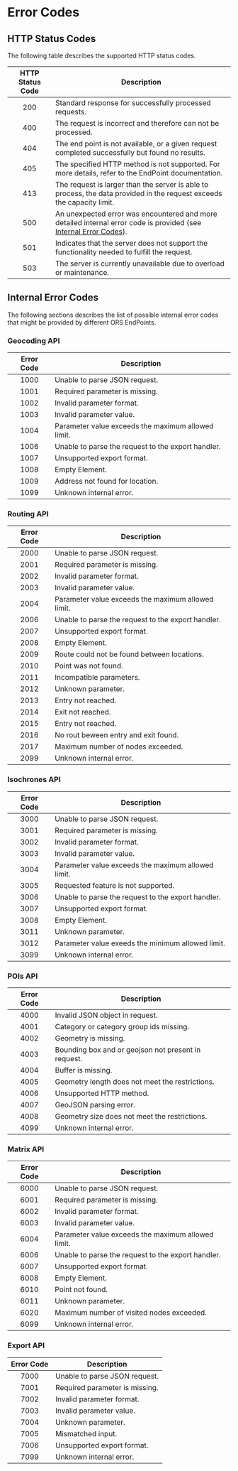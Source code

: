 # Error Codes

## HTTP Status Codes

The following table describes the supported HTTP status codes.

| HTTP Status Code | Description                                                                                                                                |
|:----------------:|--------------------------------------------------------------------------------------------------------------------------------------------|
| 200              | Standard response for successfully processed requests.                                                                                     |
| 400              | The request is incorrect and therefore can not be processed.                                                                               |
| 404              | The end point is not available, or a given request completed successfully but found no results.                                            |
| 405              | The specified HTTP method is not supported. For more details, refer to the EndPoint documentation.                                         |
| 413              | The request is larger than the server is able to process, the data provided in the request exceeds the capacity limit.                     |
| 500              | An unexpected error was encountered and more detailed internal error code is provided (see [Internal Error Codes](#internal-error-codes)). |
| 501              | Indicates that the server does not support the functionality needed to fulfill the request.                                                |
| 503              | The server is currently unavailable due to overload or maintenance.                                                                        |



## Internal Error Codes

The following sections describes the list of possible internal error codes that might be provided by different ORS
EndPoints.

### Geocoding API

| Error Code | Description                                        |
|:----------:|----------------------------------------------------|
| 1000       | Unable to parse JSON request.                      |
| 1001       | Required parameter is missing.                     |
| 1002       | Invalid parameter format.                          |
| 1003       | Invalid parameter value.                           |
| 1004       | Parameter value exceeds the maximum allowed limit. |
| 1006       | Unable to parse the request to the export handler. |
| 1007       | Unsupported export format.                         |
| 1008       | Empty Element.                                     |
| 1009       | Address not found for location.                    |
| 1099       | Unknown internal error.                            |

### Routing API

| Error Code | Description                                        |
|:----------:|----------------------------------------------------|
|    2000    | Unable to parse JSON request.                      |x
|    2001    | Required parameter is missing.                     |x
|    2002    | Invalid parameter format.                          |x
|    2003    | Invalid parameter value.                           |x
|    2004    | Parameter value exceeds the maximum allowed limit. |
|    2006    | Unable to parse the request to the export handler. |
|    2007    | Unsupported export format.                         |x
|    2008    | Empty Element.                                     |
|    2009    | Route could not be found between locations.        |
|    2010    | Point was not found.                               |
|    2011    | Incompatible parameters.                           |
|    2012    | Unknown parameter.                                 |x
|    2013    | Entry not reached.                                 |
|    2014    | Exit not reached.                                  |
|    2015    | Entry not reached.                                 |
|    2016    | No rout beween entry and exit found.               |
|    2017    | Maximum number of nodes exceeded.                  |
|    2099    | Unknown internal error.                            |

### Isochrones API

| Error Code | Description                                        |
|:----------:|----------------------------------------------------|
|    3000    | Unable to parse JSON request.                      |
|    3001    | Required parameter is missing.                     |
|    3002    | Invalid parameter format.                          |
|    3003    | Invalid parameter value.                           |
|    3004    | Parameter value exceeds the maximum allowed limit. |
|    3005    | Requested feature is not supported.                |
|    3006    | Unable to parse the request to the export handler. |
|    3007    | Unsupported export format.                         |
|    3008    | Empty Element.                                     |
|    3011    | Unknown parameter.                                 |
|    3012    | Parameter value exeeds the minimum allowed limit.  |
|    3099    | Unknown internal error.                            |

### POIs API

| Error Code | Description                                         |
|:----------:|-----------------------------------------------------|
| 4000       | Invalid JSON object in request.                     |
| 4001       | Category or category group ids missing.             |
| 4002       | Geometry is missing.                                |
| 4003       | Bounding box and or geojson not present in request. |
| 4004       | Buffer is missing.                                  |
| 4005       | Geometry length does not meet the restrictions.     |
| 4006       | Unsupported HTTP method.                            |
| 4007       | GeoJSON parsing error.                              |
| 4008       | Geometry size does not meet the restrictions.       |
| 4099       | Unknown internal error.                             |

### Matrix API

| Error Code | Description                                        |
|:----------:|----------------------------------------------------|
|    6000    | Unable to parse JSON request.                      |
|    6001    | Required parameter is missing.                     |
|    6002    | Invalid parameter format.                          |
|    6003    | Invalid parameter value.                           |
|    6004    | Parameter value exceeds the maximum allowed limit. |
|    6006    | Unable to parse the request to the export handler. |
|    6007    | Unsupported export format.                         |
|    6008    | Empty Element.                                     |
|    6010    | Point not found.                                   |
|    6011    | Unknown parameter.                                 |
|    6020    | Maximum number of visited nodes exceeded.          |
|    6099    | Unknown internal error.                            |

### Export API

| Error Code | Description                    |
|:----------:|--------------------------------|
| 7000       | Unable to parse JSON request.  |
| 7001       | Required parameter is missing. |
| 7002       | Invalid parameter format.      |
| 7003       | Invalid parameter value.       |
| 7004       | Unknown parameter.             |
| 7005       | Mismatched input.              |
| 7006       | Unsupported export format.     |
| 7099       | Unknown internal error.        |
